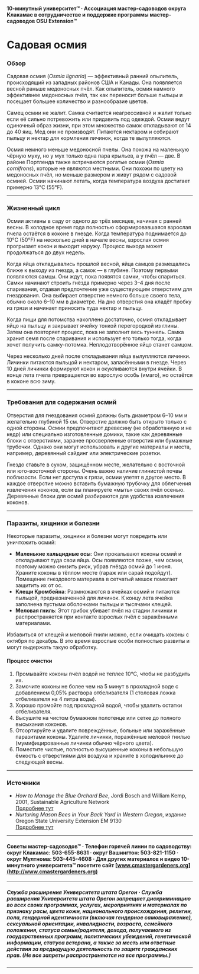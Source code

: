 #### 10-минутный университет™ · Ассоциация мастер-садоводов округа Клакамас в сотрудничестве и поддержке программы мастер-садоводов OSU Extension™

# Садовая осмия

### Обзор

Садовая осмия (*Osmia lignaria*) — эффективный ранний опылитель, происходящий из западных районов США и Канады. Она появляется весной раньше медоносных пчёл. Как опылитель, осмия намного эффективнее медоносных пчёл, так как переносит больше пыльцы и посещает большее количество и разнообразие цветов.

Самец осмии не жалит. Самка считается неагрессивной и жалит только если её сильно потревожить или придавить под одеждой. Осмии ведут одиночный образ жизни, при этом множество самок откладывают от 14 до 40 яиц. Мед они не производят. Питаются нектаром и собирают пыльцу и нектар для кормления личинок, когда те вылупляются.

Осмия немного меньше медоносной пчелы. Она похожа на маленькую чёрную муху, но у мух только одна пара крыльев, а у пчёл — две. В районе Портленда также встречаются рогатые осмии (*Osmia cornifrons*), которые не являются местными. Они похожи по цвету на медоносных пчёл, но меньше размером и живут рядом с садовой осмией. Осмии начинают летать, когда температура воздуха достигает примерно 13°C (55°F).

---

### Жизненный цикл

Осмии активны в саду от одного до трёх месяцев, начиная с ранней весны. В холодное время года полностью сформировавшаяся взрослая пчела остаётся в коконе в гнезде. Когда температура поднимается до 10°C (50°F) на несколько дней в начале весны, взрослая осмия прогрызает кокон и выходит наружу. Процесс выхода может продолжаться до двух недель.

Когда яйца откладывались прошлой весной, яйца самцов размещались ближе к выходу из гнезда, а самок — в глубине. Поэтому первыми появляются самцы. Они ждут, пока появятся самки, чтобы спариться. Самки начинают строить гнёзда примерно через 3–4 дня после спаривания, отдавая предпочтение уже существующим отверстиям для гнездования. Она выбирает отверстие немного больше своего тела, обычно около 6–10 мм в диаметре. На дно отверстия она кладёт пробку из грязи и начинает приносить туда нектар и пыльцу.

Когда пищи для потомства накоплено достаточно, осмия откладывает яйцо на пыльцу и закрывает ячейку тонкой перегородкой из глины. Затем она повторяет процесс, пока не заполнит весь туннель. Самка хранит семя после спаривания и использует его только тогда, когда хочет получить самку-потомка. Неплодотворённое яйцо станет самцом.

Через несколько дней после откладывания яйца вылупляются личинки. Личинки питаются пыльцой и нектаром, запасёнными в гнезде. Через 10 дней личинки формируют кокон и окукливаются внутри ячейки. В конце лета пчела превращается во взрослую особь (имаго), но остаётся в коконе всю зиму.

---

### Требования для содержания осмий

Отверстия для гнездования осмий должны быть диаметром 6–10 мм и желательно глубиной 15 см. Отверстие должно быть открыто только с одной стороны. Осмии предпочитают древесину (не обработанную и не кедр) или специально изготовленные домики, такие как деревянные блоки с отверстиями, заранее просверленные отверстия или бумажные трубочки. Однако они могут использовать и другие материалы и места, например, деревянный сайдинг или электрические розетки.

Гнездо ставьте в сухом, защищённом месте, желательно с восточной или юго-восточной стороны. Очень важно наличие глинистой почвы поблизости. Если нет доступа к грязи, осмии улетят в другое место. В каждое отверстие можно вставить бумажную трубочку для облегчения извлечения коконов, если вы планируете «мыть» своих пчёл осенью. Деревянные блоки для осмий разбираются для удобства извлечения коконов.

---

### Паразиты, хищники и болезни

Некоторые паразиты, хищники и болезни могут повредить или уничтожить осмий:

- **Маленькие хальцидные осы**: Они прокалывают коконы осмий и откладывают туда свои яйца. Осы появляются позже, чем осмии, поэтому можно снизить риск, убрав гнёзда осмий до 1 июня. Храните коконы в тёплом месте (гараж или сарай подойдут). Помещение гнездового материала в сетчатый мешок помогает защитить их от ос.
- **Клещи Кромбейна**: Размножаются в ячейках осмий и питаются пыльцой, предназначенной для личинок. К концу лета ячейка заполнена пустыми оболочками пыльцы и тысячами клещей.
- **Меловая гниль**: Этот грибок убивает пчёл на стадии личинки и распространяется при контакте взрослых пчёл с заражёнными материалами.

Избавиться от клещей и меловой гнили можно, если очищать коконы с октября по декабрь. В это время взрослые особи полностью развиты и могут выдержать такую обработку.

#### Процесс очистки

1. Промывайте коконы пчёл водой не теплее 10°C, чтобы не разбудить их.
2. Замочите коконы не более чем на 5 минут в прохладной воде с добавлением 0,05% раствора отбеливателя (1 столовая ложка отбеливателя на 4 литра воды).
3. Хорошо промойте под прохладной водой, чтобы удалить остатки отбеливателя.
4. Высушите на чистом бумажном полотенце или сетке до полного высыхания коконов.
5. Отсортируйте и удалите повреждённые, больные или заражённые паразитами коконы. Удалите личинки, поражённые меловой гнилью (мумифицированные личинки обычно чёрного цвета).
6. Поместите чистые, полностью высушенные коконы в небольшую ёмкость с отверстиями для воздуха и храните в холодильнике до следующей весны.

---

### Источники

- *How to Manage the Blue Orchard Bee*, Jordi Bosch and William Kemp, 2001, Sustainable Agriculture Network  
  [Подробнее тут](https://www.sare.org/wpcontent/uploads/How_to_Manage_the_Blue_Orchard_Bee.pdf)
- *Nurturing Mason Bees in Your Back Yard in Western Oregon*, издание Oregon State University Extension EM 9130  
  [Подробнее тут](https://catalog.extension.oregonstate.edu/em9130)

---

#### Советы мастер-садоводов™ · Телефон горячей линии по садоводству: округ Клакамас: 503-655-8631 · округ Вашингтон: 503-821-1150 · округ Мултнома: 503-445-4608 · Для других материалов и видео 10-минутного университета™ посетите сайт [www.cmastergardeners.org](http://www.cmastergardeners.org)

---

##### Служба расширения Университета штата Орегон · Служба расширения Университета штата Орегон запрещает дискриминацию во всех своих программах, услугах, мероприятиях и материалах по признаку расы, цвета кожи, национального происхождения, религии, пола, гендерной идентичности (включая гендерное самовыражение), сексуальной ориентации, инвалидности, возраста, семейного положения, статуса семьи/родителя, дохода, получаемого из государственных программ, политических убеждений, генетической информации, статуса ветерана, а также за месть или ответные действия за предыдущую деятельность по защите гражданских прав. (Не все запреты распространяются на все программы.)
---